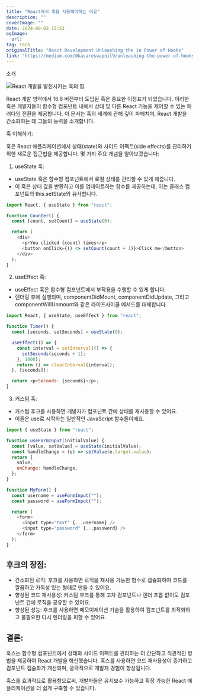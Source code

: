 ```yaml
---
title: "React에서 훅을 사용해야하는 이유"
description: ""
coverImage: ""
date: 2024-08-03 15:53
ogImage: 
  url: 
tag: Tech
originalTitle: "React Development Unleashing the in Power of Hooks"
link: "https://medium.com/@kasareswapnil9/unleashing-the-power-of-hooks-in-react-development-233367911263"
---
```




소개

![React 개발을 발전시키는 훅의 힘](/assets/img/ReactDevelopmentUnleashingtheinPowerofHooks_0.png)

React 개발 영역에서 16.8 버전부터 도입된 훅은 중요한 이정표가 되었습니다. 이러한 훅은 개발자들이 함수형 컴포넌트 내에서 상태 및 다른 React 기능을 제어할 수 있는 패러다임 전환을 제공합니다. 이 문서는 훅의 세계에 관해 깊이 파헤치며, React 개발을 간소화하는 데 그들의 능력을 소개합니다.

훅 이해하기:

<div class="content-ad"></div>

훅은 React 애플리케이션에서 상태(state)와 사이드 이펙트(side effects)를 관리하기 위한 새로운 접근법을 제공합니다. 몇 가지 주요 개념을 알아보겠습니다:

1. useState 훅:

- useState 훅은 함수형 컴포넌트에서 로컬 상태를 관리할 수 있게 해줍니다.
- 이 훅은 상태 값을 반환하고 이를 업데이트하는 함수를 제공하는데, 이는 클래스 컴포넌트의 this.setState와 유사합니다.

```js
import React, { useState } from "react";

function Counter() {
  const [count, setCount] = useState(0);

  return (
    <div>
      <p>You clicked {count} times</p>
      <button onClick={() => setCount(count + 1)}>Click me</button>
    </div>
  );
}
```

<div class="content-ad"></div>

2. useEffect 훅:

- useEffect 훅은 함수형 컴포넌트에서 부작용을 수행할 수 있게 합니다.
- 렌더링 후에 실행되며, componentDidMount, componentDidUpdate, 그리고 componentWillUnmount와 같은 라이프사이클 메서드를 대체합니다.

```js
import React, { useState, useEffect } from "react";

function Timer() {
  const [seconds, setSeconds] = useState(0);

  useEffect(() => {
    const interval = setInterval(() => {
      setSeconds(seconds + 1);
    }, 1000);
    return () => clearInterval(interval);
  }, [seconds]);

  return <p>Seconds: {seconds}</p>;
}
```

3. 커스텀 훅:

<div class="content-ad"></div>

- 커스텀 후크를 사용하면 개발자가 컴포넌트 간에 상태를 재사용할 수 있어요.
- 이들은 use로 시작하는 일반적인 JavaScript 함수들이에요.

```js
import { useState } from "react";

function useFormInput(initialValue) {
  const [value, setValue] = useState(initialValue);
  const handleChange = (e) => setValue(e.target.value);
  return {
    value,
    onChange: handleChange,
  };
}

function MyForm() {
  const username = useFormInput("");
  const password = useFormInput("");

  return (
    <form>
      <input type="text" {...username} />
      <input type="password" {...password} />
    </form>
  );
}
```

## 후크의 장점:

- 간소화된 로직: 후크를 사용하면 로직을 재사용 가능한 함수로 캡슐화하여 코드를 깔끔하고 가독성 있는 형태로 만들 수 있어요.
- 향상된 코드 재사용성: 커스텀 후크를 통해 고차 컴포넌트나 렌더 프롭 없이도 컴포넌트 간에 로직을 공유할 수 있어요.
- 향상된 성능: 후크를 사용하면 메모이제이션 기술을 활용하여 컴포넌트를 최적화하고 불필요한 다시 렌더링을 피할 수 있어요.

<div class="content-ad"></div>

## 결론:

훅스는 함수형 컴포넌트에서 상태와 사이드 이펙트를 관리하는 더 간단하고 직관적인 방법을 제공하여 React 개발을 혁신했습니다. 훅스를 사용하면 코드 재사용성이 증가하고 컴포넌트 캡슐화가 개선되며, 궁극적으로 개발자 경험이 향상됩니다.

훅스를 효과적으로 활용함으로써, 개발자들은 유지보수 가능하고 확장 가능한 React 애플리케이션을 더 쉽게 구축할 수 있습니다.
